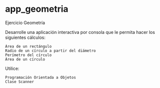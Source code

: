 # app_geometria

Ejercicio Geometría

Desarrolle una aplicación interactiva por consola que le permita hacer los siguientes cálculos:

    Área de un rectángulo
    Radio de un círculo a partir del diámetro
    Perímetro del círculo
    Área de un círculo

Utilice:

    Programación Orientada a Objetos
    Clase Scanner
